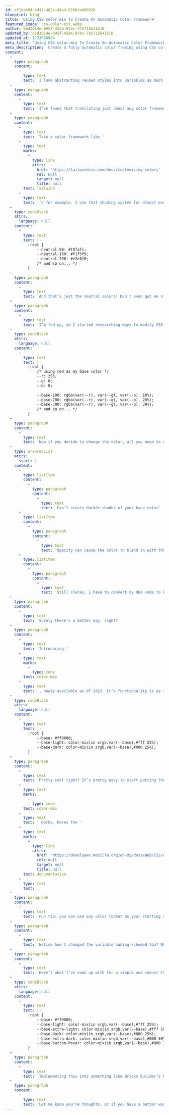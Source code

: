 ```yaml
---
id: ef1dabd4-ed12-482a-84a4-026b1add022b
blueprint: blog
title: 'Using CSS color-mix To Create An Automatic Color Framework'
featured_image: css-color-mix.webp
author: e6d3014e-095f-45da-97bc-742715b41510
updated_by: e6d3014e-095f-45da-97bc-742715b41510
updated_at: 1733688984
meta_title: 'Using CSS color-mix To Create An Automatic Color Framework'
meta_description: 'Create a fully automatic color framing using CSS color-mix!'
content:
  -
    type: paragraph
    content:
      -
        type: text
        text: 'I love abstracting reused styles into variables as much as the next developer, but when you get into colors, it can be a real headache.'
  -
    type: paragraph
    content:
      -
        type: text
        text: 'I’ve found that translating just about any color framework into CSS variables just isn’t robust enough for any site that uses more than a few colors and shades.'
  -
    type: paragraph
    content:
      -
        type: text
        text: 'Take a color framework like '
      -
        type: text
        marks:
          -
            type: link
            attrs:
              href: 'https://tailwindcss.com/docs/customizing-colors'
              rel: null
              target: null
              title: null
        text: Tailwind
      -
        type: text
        text: '‘s for example. I use that shading system for almost every website I build, and it’s great! Until I decide to change my neutral color from Slate to Zinc. Manually setting each shade’s hex code get’s old real quick.'
  -
    type: codeBlock
    attrs:
      language: null
    content:
      -
        type: text
        text: |-
          :root {
              --neutral-50: #f8fafc;
              --neutral-100: #f1f5f9;
              --neutral-200: #e2e8f0;
              /* and so on... */
          }
  -
    type: paragraph
    content:
      -
        type: text
        text: 'And that’s just the neutral colors! Don’t even get me started on brand colors, call-to-action colors, accents and so on. It’s almost easier to not use variables for colors in the first place and just use Find And Replace if I need to make a change!'
  -
    type: paragraph
    content:
      -
        type: text
        text: 'I’m fed up, so I started researching ways to modify CSS colors. The first method I found was abstracting a base color out into it’s individual R, G, and B values, then inserting those values into an rgba() format with an opacity modifier to create shades. It looks like this:'
  -
    type: codeBlock
    attrs:
      language: null
    content:
      -
        type: text
        text: |-
          :root {
              /* using red as my base color */
              --r: 255;
              --g: 0;
              --b: 0;
            
              --base-100: rgba(var(--r), var(--g), var(--b), 10%);
              --base-200: rgba(var(--r), var(--g), var(--b), 20%);
              --base-300: rgba(var(--r), var(--g), var(--b), 30%);
              /* and so on... */
          }
  -
    type: paragraph
    content:
      -
        type: text
        text: 'Now if you decide to change the color, all you need to do is update the R, G, and B variables, and voila you have all your shades automatically. This is fine and all, but still clunky and limited:'
  -
    type: orderedList
    attrs:
      start: 1
    content:
      -
        type: listItem
        content:
          -
            type: paragraph
            content:
              -
                type: text
                text: 'Can’t create darker shades of your base color'
      -
        type: listItem
        content:
          -
            type: paragraph
            content:
              -
                type: text
                text: 'Opacity can cause the color to blend in with the background. Work’s fine on white and black background, but nothing else.'
      -
        type: listItem
        content:
          -
            type: paragraph
            content:
              -
                type: text
                text: 'Still clunky, I have to convert my HEX code to RGB, then update each value individually.'
  -
    type: paragraph
    content:
      -
        type: text
        text: 'Surely there’s a better way, right?'
  -
    type: paragraph
    content:
      -
        type: text
        text: 'Introducing '
      -
        type: text
        marks:
          -
            type: code
        text: color-mix
      -
        type: text
        text: ', newly available as of 2023. It’s functionality is as the name suggests, it mixes one color with another. The really great part of this, is that we can control how strongly we mix colors. Here’s a quick example showing how you can create light and dark shades of a base color by mixing white and black.'
  -
    type: codeBlock
    attrs:
      language: null
    content:
      -
        type: text
        text: |-
          :root {
              --base: #ff0000;
              --base-light: color-mix(in srgb,var(--base),#fff 25%);
              --base-dark: color-mix(in srgb,var(--base),#000 25%);
          }
  -
    type: paragraph
    content:
      -
        type: text
        text: 'Pretty cool right? It’s pretty easy to start putting the pieces together on what’s possible. If you wan’t to get into the weeds of how '
      -
        type: text
        marks:
          -
            type: code
        text: color-mix
      -
        type: text
        text: ' works, heres the '
      -
        type: text
        marks:
          -
            type: link
            attrs:
              href: 'https://developer.mozilla.org/en-US/docs/Web/CSS/color_value/color-mix'
              rel: null
              target: null
              title: null
        text: documentation
      -
        type: text
        text: .
  -
    type: paragraph
    content:
      -
        type: text
        text: 'Fun tip: you can use any color format as your starting color, even CSS shorthands like “red” or “blue.”'
  -
    type: paragraph
    content:
      -
        type: text
        text: 'Notice how I changed the variable naming schemed too? Who actually uses every shade? Instead I’ve opted for a simpler, more robust naming scheme. This way I can add extra in-between shades, or abstract out to different element types like a button’s hover state, so it does’t rely on a specific shade.'
  -
    type: paragraph
    content:
      -
        type: text
        text: 'Here’s what I’ve come up with for a simple and robust CSS color framework.'
  -
    type: codeBlock
    attrs:
      language: null
    content:
      -
        type: text
        text: |-
          :root {
              --base: #ff0000;
              --base-light: color-mix(in srgb,var(--base),#fff 25%);
              --base-extra-light: color-mix(in srgb,var(--base),#fff 50%);
              --base-dark: color-mix(in srgb,var(--base),#000 25%);
              --base-extra-dark: color-mix(in srgb,var(--base),#000 50%);
              --base-button-hover: color-mix(in srgb,var(--base),#000 10%);
          }
  -
    type: paragraph
    content:
      -
        type: text
        text: 'Implementing this into something like Bricks Builder’s Global Variables is a breeze. You can simply copy and paste the code above into the import feature.'
  -
    type: paragraph
    content:
      -
        type: text
        text: 'Let me know you’re thoughts, or if you have a better way of achieving this!'
---
```

